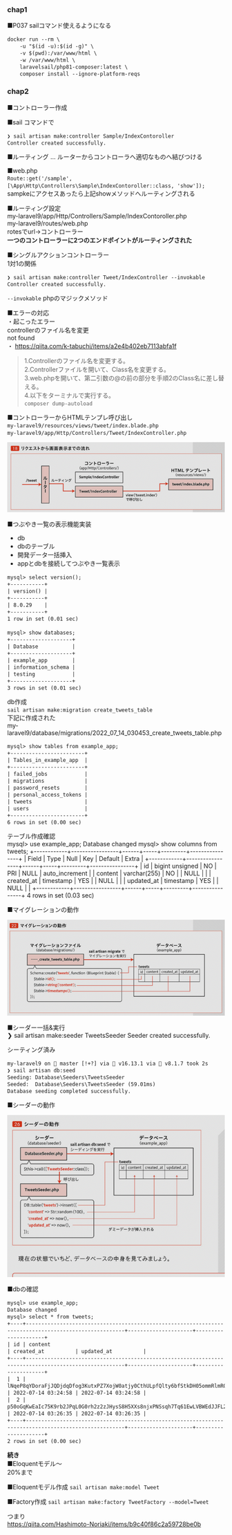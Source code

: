 ### chap1

■P037 sailコマンド使えるようになる
```
docker run --rm \
    -u "$(id -u):$(id -g)" \
    -v $(pwd):/var/www/html \
    -w /var/www/html \
    laravelsail/php81-composer:latest \
    composer install --ignore-platform-reqs
```

### chap2
■コントローラー作成

■sail コマンドで
```
❯ sail artisan make:controller Sample/IndexContoroller 
Controller created successfully.
```

■ルーティング ... ルーターからコントローラへ適切なものへ結びつける

■web.php  
`Route::get('/sample', [\App\Http\Controllers\Sample\IndexContoroller::class, 'show']);`  
sampkeにアクセスあったら上記showメソッドへルーティングされる

■ルーティング設定  
my-laravel9/app/Http/Controllers/Sample/IndexContoroller.php  
my-laravel9/routes/web.php  
rotesでurl→コントローラー  
**一つのコントローラーに2つのエンドポイントがルーティングされた**

■シングルアクションコントローラー  
1対1の関係  
```
❯ sail artisan make:controller Tweet/IndexController --invokable
Controller created successfully.
```
`--invokable` phpのマジックメソッド  

■エラーの対応  
・起こったエラー  
controllerのファイル名を変更  
not found  
・
https://qiita.com/k-tabuchi/items/a2e4b402eb7113abfa1f
>1.Controllerのファイル名を変更する。  
>2.Controllerファイルを開いて、Class名を変更する。  
>3.web.phpを開いて、第二引数の@の前の部分を手順2のClass名に差し替える。  
>4.以下をターミナルで実行する。  
`composer dump-autoload`  

■コントローラーからHTMLテンプレ呼び出し  
`my-laravel9/resources/views/tweet/index.blade.php`  
`my-laravel9/app/Http/Controllers/Tweet/IndexController.php`  
<p><img src="./_images/chap2_img1.png" alt="" /></p> 

■つぶやき一覧の表示機能実装
- db  
- dbのテーブル  
- 開発データ一括挿入  
- appとdbを接続してつぶやき一覧表示  

```
mysql> select version();
+-----------+
| version() |
+-----------+
| 8.0.29    |
+-----------+
1 row in set (0.01 sec)

mysql> show databases;
+--------------------+
| Database           |
+--------------------+
| example_app        |
| information_schema |
| testing            |
+--------------------+
3 rows in set (0.01 sec)
```

db作成  
`sail artisan make:migration create_tweets_table`  
下記に作成された  
my-laravel9/database/migrations/2022_07_14_030453_create_tweets_table.php  

```
mysql> show tables from example_app;
+------------------------+
| Tables_in_example_app  |
+------------------------+
| failed_jobs            |
| migrations             |
| password_resets        |
| personal_access_tokens |
| tweets                 |
| users                  |
+------------------------+
6 rows in set (0.00 sec)
```

テーブル作成確認  
mysql> use example_app;
Database changed
mysql> show columns from tweets;
+------------+-----------------+------+-----+---------+----------------+
| Field      | Type            | Null | Key | Default | Extra          |
+------------+-----------------+------+-----+---------+----------------+
| id         | bigint unsigned | NO   | PRI | NULL    | auto_increment |
| content    | varchar(255)    | NO   |     | NULL    |                |
| created_at | timestamp       | YES  |     | NULL    |                |
| updated_at | timestamp       | YES  |     | NULL    |                |
+------------+-----------------+------+-----+---------+----------------+
4 rows in set (0.03 sec)

■マイグレーションの動作  
<p><img src="./_images/chap2_img2.png" alt="" /></p> 

■シーダー一括&実行   
❯ sail artisan make:seeder TweetsSeeder
Seeder created successfully.

シーティング済み
```
my-laravel9 on  master [!+?] via  v16.13.1 via 🐘 v8.1.7 took 2s 
❯ sail artisan db:seed
Seeding: Database\Seeders\TweetsSeeder
Seeded:  Database\Seeders\TweetsSeeder (59.01ms)
Database seeding completed successfully.
```

■シーダーの動作  
<p><img src="./_images/chap2_img3.png" alt="" /></p> 

■dbの確認  
```
mysql> use example_app;
Database changed
mysql> select * from tweets;
+----+------------------------------------------------------------------------------------------------------+---------------------+---------------------+
| id | content                                                                                              | created_at          | updated_at          |
+----+------------------------------------------------------------------------------------------------------+---------------------+---------------------+
|  1 | lNqeP8qYDoraFjJQDjdqDfog3KutxPZ7XojW0atjy0CthULpfQlty6bfStkDH05ommRlmROIS8nXgIH5JdOjdFVgnIcvFosB0aFt | 2022-07-14 03:24:58 | 2022-07-14 03:24:58 |
|  2 | p50oGqKwEaIc75K9rb2JPqL0G0rh2z2zJHysS8H5XXs8njxPNSsqh7Tq61EwLVBWEdJJFL26AIuRNBSbqmQ2UFKr4oEUMmWAoGwX | 2022-07-14 03:26:35 | 2022-07-14 03:26:35 |
+----+------------------------------------------------------------------------------------------------------+---------------------+---------------------+
2 rows in set (0.00 sec)
```

**続き**  
■Eloquentモデル〜  
20%まで  

■Eloquentモデル作成
`sail artisan make:model Tweet`  

■Factory作成
`sail artisan make:factory TweetFactory --model=Tweet`  

つまり  
https://qiita.com/Hashimoto-Noriaki/items/b9c40f86c2a59728be0b
